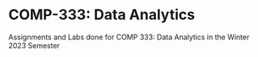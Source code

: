 # COMP-333: Data Analytics
Assignments and Labs done for COMP 333: Data Analytics in the Winter 2023 Semester
